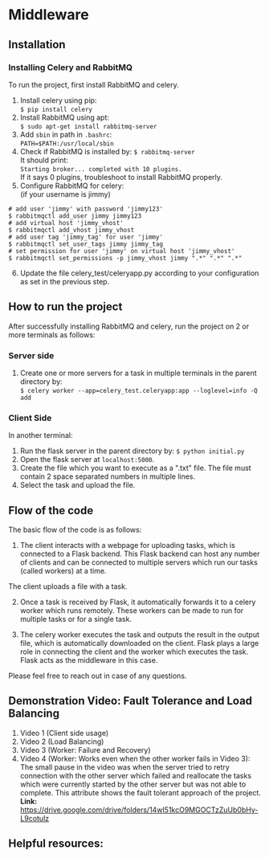 # Middleware

## Installation

### Installing Celery and RabbitMQ  
To run the project, first install RabbitMQ and celery.   
1. Install celery using pip:      
```$ pip install celery``` 
2. Install RabbitMQ using apt:   
```$ sudo apt-get install rabbitmq-server```
3. Add `sbin` in path in `.bashrc`:   
```PATH=$PATH:/usr/local/sbin```   
4. Check if RabbitMQ is installed by: 
```$ rabbitmq-server```   
It should print:   
```Starting broker... completed with 10 plugins.```   
If it says 0 plugins, troubleshoot to install RabbitMQ properly.   
5. Configure RabbitMQ for celery:   
(if your username is jimmy)   
```
# add user 'jimmy' with password 'jimmy123'
$ rabbitmqctl add_user jimmy jimmy123
# add virtual host 'jimmy_vhost'
$ rabbitmqctl add_vhost jimmy_vhost
# add user tag 'jimmy_tag' for user 'jimmy'
$ rabbitmqctl set_user_tags jimmy jimmy_tag
# set permission for user 'jimmy' on virtual host 'jimmy_vhost'
$ rabbitmqctl set_permissions -p jimmy_vhost jimmy ".*" ".*" ".*"
```
6. Update the file celery_test/celeryapp.py according to your configuration as set in the previous step.   

## How to run the project 

After successfully installing RabbitMQ and celery, run the project on 2 or more terminals as follows:  

### Server side
1. Create one or more servers for a task in multiple terminals in the parent directory by:    
`$ celery worker --app=celery_test.celeryapp:app --loglevel=info -Q add`     

### Client Side 
In another terminal:   
1. Run the flask server in the parent directory by:
```$ python initial.py```   
2. Open the flask server at `localhost:5000`. 
3. Create the file which you want to execute as a ".txt" file. The file must contain 2 space separated numbers in multiple lines.
4. Select the task and upload the file.   


## Flow of the code 

The basic flow of the code is as follows: 
1. The client interacts with a webpage for uploading tasks, which is connected to a Flask backend. This Flask backend can host any number of clients and can be connected to multiple servers which run our tasks (called workers) at a time.   

The client uploads a file with a task.    

2. Once a task is received by Flask, it automatically forwards it to a celery worker which runs remotely. These workers can be made to run for multiple tasks or for a single task.    

3. The celery worker executes the task and outputs the result in the output file, which is automatically downloaded on the client. Flask plays a large role in connecting the client and the worker which executes the task. Flask acts as the middleware in this case.    

Please feel free to reach out in case of any questions.    

## Demonstration Video: Fault Tolerance and Load Balancing 
1.  Video 1 (Client side usage)
2. Video 2 (Load Balancing)
3. Video 3 (Worker: Failure and Recovery)
4. Video 4 (Worker: Works even when the other worker fails in Video 3):  
The small pause in the video was when the server tried to retry connection with the other server which failed and reallocate the tasks which were currently started by the other server but was not able to complete. This attribute shows the fault tolerant approach of the project.    
**Link:** https://drive.google.com/drive/folders/14wI51kcO9MGOCTzZuUb0bHy-L9cotulz

## Helpful resources:    
[1]: https://avilpage.com/2014/11/scaling-celery-sending-tasks-to-remote.html   
[2]: http://docs.celeryproject.org/   
[3]: https://www.rabbitmq.com/documentation.html   
[4]: http://flask.pocoo.org/docs/1.0/   
